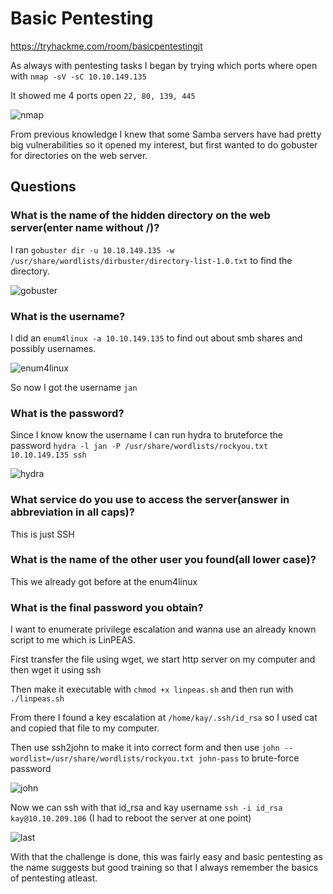 # Basic Pentesting

https://tryhackme.com/room/basicpentestingjt

As always with pentesting tasks I began by trying which ports where open with ```nmap -sV -sC 10.10.149.135```

It showed me 4 ports open ```22, 80, 139, 445```

<img alt="nmap" src="https://github.com/user-attachments/assets/39420d26-8dc2-4c9f-aa75-b84926419b1a" />

From previous knowledge I knew that some Samba servers have had pretty big vulnerabilities so it opened my interest, but first wanted to do gobuster for directories on the web server.

## Questions

### What is the name of the hidden directory on the web server(enter name without /)?

I ran ```gobuster dir -u 10.10.149.135 -w /usr/share/wordlists/dirbuster/directory-list-1.0.txt``` to find the directory.

<img alt="gobuster" src="https://github.com/user-attachments/assets/76cd13c3-8f03-4192-969c-849fd4e11996" />

### What is the username?

I did an ```enum4linux -a 10.10.149.135``` to find out about smb shares and possibly usernames.

<img alt="enum4linux" src="https://github.com/user-attachments/assets/99ac3896-fed1-461a-8ff3-6c7235cb5987" />

So now I got the username ```jan```

### What is the password?

Since I know know the username I can run hydra to bruteforce the password ```hydra -l jan -P /usr/share/wordlists/rockyou.txt 10.10.149.135 ssh```

<img alt="hydra" src="https://github.com/user-attachments/assets/bd161c74-b61d-441f-942d-264971eec568" />

### What service do you use to access the server(answer in abbreviation in all caps)?

This is just SSH

### What is the name of the other user you found(all lower case)?

This we already got before at the enum4linux

### What is the final password you obtain?

I want to enumerate privilege escalation and wanna use an already known script to me which is LinPEAS. 

First transfer the file using wget, we start http server on my computer and then wget it using ssh

Then make it executable with ```chmod +x linpeas.sh``` and then run with ```./linpeas.sh```

From there I found a key escalation at ```/home/kay/.ssh/id_rsa``` so I used cat and copied that file to my computer.

Then use ssh2john to make it into correct form and then use ```john --wordlist=/usr/share/wordlists/rockyou.txt john-pass``` to brute-force password

<img alt="john" src="https://github.com/user-attachments/assets/289f7348-b78a-4e12-b1a3-81059193abd2" />

Now we can ssh with that id_rsa and kay username ```ssh -i id_rsa kay@10.10.209.106``` (I had to reboot the server at one point)

<img alt="last" src="https://github.com/user-attachments/assets/5a1e60b5-b792-4b73-90c4-626d690c6237" />

With that the challenge is done, this was fairly easy and basic pentesting as the name suggests but good training so that I always remember the basics of pentesting atleast.
